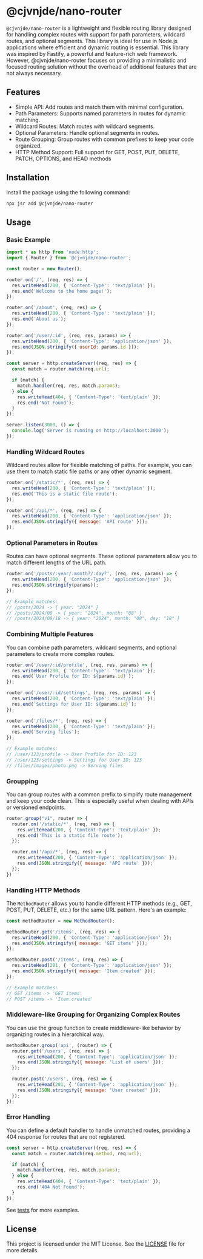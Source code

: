 # @cjvnjde/nano-router

`@cjvnjde/nano-router` is a lightweight and flexible routing library designed for handling complex routes with support for path parameters, wildcard routes, and optional segments. This library is ideal for use in Node.js applications where efficient and dynamic routing is essential.
This library was inspired by Fastify, a powerful and feature-rich web framework. However, @cjvnjde/nano-router focuses on providing a minimalistic and focused routing solution without the overhead of additional features that are not always necessary.

## Features

* Simple API: Add routes and match them with minimal configuration.
* Path Parameters: Supports named parameters in routes for dynamic matching.
* Wildcard Routes: Match routes with wildcard segments.
* Optional Parameters: Handle optional segments in routes.
* Route Grouping: Group routes with common prefixes to keep your code organized.
* HTTP Method Support: Full support for GET, POST, PUT, DELETE, PATCH, OPTIONS, and HEAD methods

## Installation

Install the package using the following command:
```bash
npx jsr add @cjvnjde/nano-router
```

## Usage

### Basic Example

```js
import * as http from 'node:http';
import { Router } from '@cjvnjde/nano-router';

const router = new Router();

router.on('/', (req, res) => {
  res.writeHead(200, { 'Content-Type': 'text/plain' });
  res.end('Welcome to the home page!');
});

router.on('/about', (req, res) => {
  res.writeHead(200, { 'Content-Type': 'text/plain' });
  res.end('About us');
});

router.on('/user/:id', (req, res, params) => {
  res.writeHead(200, { 'Content-Type': 'application/json' });
  res.end(JSON.stringify({ userId: params.id }));
});

const server = http.createServer((req, res) => {
  const match = router.match(req.url);

  if (match) {
    match.handler(req, res, match.params);
  } else {
    res.writeHead(404, { 'Content-Type': 'text/plain' });
    res.end('Not Found');
  }
});

server.listen(3000, () => {
  console.log('Server is running on http://localhost:3000');
});
```

### Handling Wildcard Routes

Wildcard routes allow for flexible matching of paths. For example, you can use them to match static file paths or any other dynamic segment.

```js
router.on('/static/*', (req, res) => {
  res.writeHead(200, { 'Content-Type': 'text/plain' });
  res.end('This is a static file route');
});

router.on('/api/*', (req, res) => {
  res.writeHead(200, { 'Content-Type': 'application/json' });
  res.end(JSON.stringify({ message: 'API route' }));
});
```

### Optional Parameters in Routes

Routes can have optional segments. These optional parameters allow you to match different lengths of the URL path.

```js
router.on('/posts/:year/:month?/:day?', (req, res, params) => {
  res.writeHead(200, { 'Content-Type': 'application/json' });
  res.end(JSON.stringify(params));
});

// Example matches:
// /posts/2024 -> { year: "2024" }
// /posts/2024/08 -> { year: "2024", month: "08" }
// /posts/2024/08/18 -> { year: "2024", month: "08", day: "18" }
```

### Combining Multiple Features

You can combine path parameters, wildcard segments, and optional parameters to create more complex routes.

```js
router.on('/user/:id/profile', (req, res, params) => {
  res.writeHead(200, { 'Content-Type': 'text/plain' });
  res.end(`User Profile for ID: ${params.id}`);
});

router.on('/user/:id/settings', (req, res, params) => {
  res.writeHead(200, { 'Content-Type': 'text/plain' });
  res.end(`Settings for User ID: ${params.id}`);
});

router.on('/files/*', (req, res) => {
  res.writeHead(200, { 'Content-Type': 'text/plain' });
  res.end('Serving files');
});

// Example matches:
// /user/123/profile -> User Profile for ID: 123
// /user/123/settings -> Settings for User ID: 123
// /files/images/photo.png -> Serving files
```

### Groupping

You can group routes with a common prefix to simplify route management and keep your code clean. This is especially useful when dealing with APIs or versioned endpoints.

```js
router.group("v1", router => {
  router.on('/static/*', (req, res) => {
    res.writeHead(200, { 'Content-Type': 'text/plain' });
    res.end('This is a static file route');
  });

  router.on('/api/*', (req, res) => {
    res.writeHead(200, { 'Content-Type': 'application/json' });
    res.end(JSON.stringify({ message: 'API route' }));
  });
})
```

### Handling HTTP Methods

The `MethodRouter` allows you to handle different HTTP methods (e.g., GET, POST, PUT, DELETE, etc.) for the same URL pattern. Here's an example:

```js
const methodRouter = new MethodRouter();

methodRouter.get('/items', (req, res) => {
  res.writeHead(200, { 'Content-Type': 'application/json' });
  res.end(JSON.stringify({ message: 'GET items' }));
});

methodRouter.post('/items', (req, res) => {
  res.writeHead(201, { 'Content-Type': 'application/json' });
  res.end(JSON.stringify({ message: 'Item created' }));
});

// Example matches:
// GET /items -> 'GET items'
// POST /items -> 'Item created'
```

### Middleware-like Grouping for Organizing Complex Routes

You can use the group function to create middleware-like behavior by organizing routes in a hierarchical way.

```js
methodRouter.group('api', (router) => {
  router.get('/users', (req, res) => {
    res.writeHead(200, { 'Content-Type': 'application/json' });
    res.end(JSON.stringify({ message: 'List of users' }));
  });

  router.post('/users', (req, res) => {
    res.writeHead(201, { 'Content-Type': 'application/json' });
    res.end(JSON.stringify({ message: 'User created' }));
  });
});
```

### Error Handling

You can define a default handler to handle unmatched routes, providing a 404 response for routes that are not registered.

```js
const server = http.createServer((req, res) => {
  const match = router.match(req.method, req.url);

  if (match) {
    match.handler(req, res, match.params);
  } else {
    res.writeHead(404, { 'Content-Type': 'text/plain' });
    res.end('404 Not Found');
  }
});
```

See [tests](https://github.com/cjvnjde/nano-router/blob/main/src/Router.test.ts) for more examples.

## License

This project is licensed under the MIT License. See the [LICENSE](https://github.com/cjvnjde/nano-router/blob/main/LICENSE) file for more details.